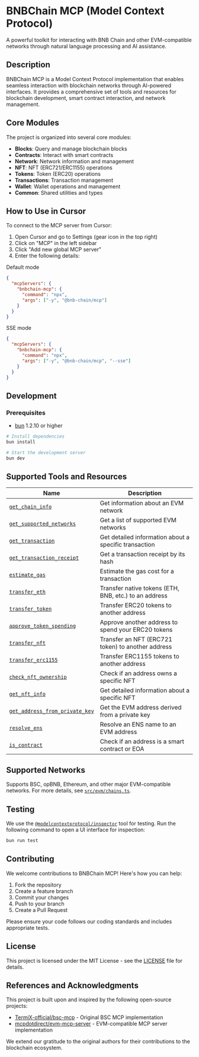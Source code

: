 # BNBChain MCP (Model Context Protocol)

A powerful toolkit for interacting with BNB Chain and other EVM-compatible networks through natural language processing and AI assistance.

## Description

BNBChain MCP is a Model Context Protocol implementation that enables seamless interaction with blockchain networks through AI-powered interfaces. It provides a comprehensive set of tools and resources for blockchain development, smart contract interaction, and network management.

## Core Modules

The project is organized into several core modules:

- **Blocks**: Query and manage blockchain blocks
- **Contracts**: Interact with smart contracts
- **Network**: Network information and management
- **NFT**: NFT (ERC721/ERC1155) operations
- **Tokens**: Token (ERC20) operations
- **Transactions**: Transaction management
- **Wallet**: Wallet operations and management
- **Common**: Shared utilities and types

## How to Use in Cursor

To connect to the MCP server from Cursor:

1. Open Cursor and go to Settings (gear icon in the top right)
2. Click on "MCP" in the left sidebar
3. Click "Add new global MCP server"
4. Enter the following details:

Default mode

```json
{
  "mcpServers": {
    "bnbchain-mcp": {
      "command": "npx",
      "args": ["-y", "@bnb-chain/mcp"]
    }
  }
}
```

SSE mode

```json
{
  "mcpServers": {
    "bnbchain-mcp": {
      "command": "npx",
      "args": ["-y", "@bnb-chain/mcp", "--sse"]
    }
  }
}
```

## Development

### Prerequisites

- [bun](http://bun.sh/) 1.2.10 or higher

```bash
# Install dependencies
bun install

# Start the development server
bun dev
```

## Supported Tools and Resources

| Name                                                               | Description                                           |
| ------------------------------------------------------------------ | ----------------------------------------------------- |
| [`get_chain_info`](src/evm/modules/network/tools.ts)               | Get information about an EVM network                  |
| [`get_supported_networks`](src/evm/modules/network/tools.ts)       | Get a list of supported EVM networks                  |
| [`get_transaction`](src/evm/modules/transactions/tools.ts)         | Get detailed information about a specific transaction |
| [`get_transaction_receipt`](src/evm/modules/transactions/tools.ts) | Get a transaction receipt by its hash                 |
| [`estimate_gas`](src/evm/modules/transactions/tools.ts)            | Estimate the gas cost for a transaction               |
| [`transfer_eth`](src/evm/modules/wallet/tools.ts)                  | Transfer native tokens (ETH, BNB, etc.) to an address |
| [`transfer_token`](src/evm/modules/tokens/tools.ts)                | Transfer ERC20 tokens to another address              |
| [`approve_token_spending`](src/evm/modules/tokens/tools.ts)        | Approve another address to spend your ERC20 tokens    |
| [`transfer_nft`](src/evm/modules/nft/tools.ts)                     | Transfer an NFT (ERC721 token) to another address     |
| [`transfer_erc1155`](src/evm/modules/nft/tools.ts)                 | Transfer ERC1155 tokens to another address            |
| [`check_nft_ownership`](src/evm/modules/nft/tools.ts)              | Check if an address owns a specific NFT               |
| [`get_nft_info`](src/evm/modules/nft/tools.ts)                     | Get detailed information about a specific NFT         |
| [`get_address_from_private_key`](src/evm/modules/wallet/tools.ts)  | Get the EVM address derived from a private key        |
| [`resolve_ens`](src/evm/modules/network/tools.ts)                  | Resolve an ENS name to an EVM address                 |
| [`is_contract`](src/evm/modules/contracts/tools.ts)                | Check if an address is a smart contract or EOA        |

## Supported Networks

Supports BSC, opBNB, Ethereum, and other major EVM-compatible networks. For more details, see [`src/evm/chains.ts`](src/evm/chains.ts).

## Testing

We use the [`@modelcontextprotocol/inspector`](https://github.com/modelcontextprotocol/inspector) tool for testing. Run the following command to open a UI interface for inspection:

```bash
bun run test
```

## Contributing

We welcome contributions to BNBChain MCP! Here's how you can help:

1. Fork the repository
2. Create a feature branch
3. Commit your changes
4. Push to your branch
5. Create a Pull Request

Please ensure your code follows our coding standards and includes appropriate tests.

## License

This project is licensed under the MIT License - see the [LICENSE](LICENSE) file for details.

## References and Acknowledgments

This project is built upon and inspired by the following open-source projects:

- [TermiX-official/bsc-mcp](https://github.com/TermiX-official/bsc-mcp) - Original BSC MCP implementation
- [mcpdotdirect/evm-mcp-server](https://github.com/mcpdotdirect/evm-mcp-server) - EVM-compatible MCP server implementation

We extend our gratitude to the original authors for their contributions to the blockchain ecosystem.

